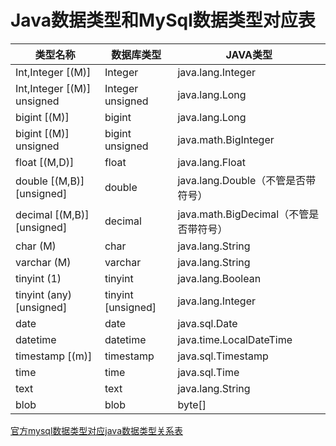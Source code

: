# Java数据类型和MySql数据类型对应表

| 类型名称                   | 数据库类型         | JAVA类型                               |
| -------------------------- | ------------------ | -------------------------------------- |
| Int,Integer [(M)]          | Integer            | java.lang.Integer                      |
| Int,Integer [(M)] unsigned | Integer unsigned   | java.lang.Long                         |
| bigint [(M)]               | bigint             | java.lang.Long                         |
| bigint [(M)] unsigned      | bigint unsigned    | java.math.BigInteger                   |
| float [(M,D)]              | float              | java.lang.Float                        |
| double [(M,B)] [unsigned]  | double             | java.lang.Double（不管是否带符号）     |
| decimal [(M,B)] [unsigned] | decimal            | java.math.BigDecimal（不管是否带符号） |
| char (M)                   | char               | java.lang.String                       |
| varchar (M)                | varchar            | java.lang.String                       |
| tinyint (1)                | tinyint            | java.lang.Boolean                      |
| tinyint (any) [unsigned]   | tinyint [unsigned] | java.lang.Integer                      |
| date                       | date               | java.sql.Date                          |
| datetime                   | datetime           | java.time.LocalDateTime                |
| timestamp [(m)]            | timestamp          | java.sql.Timestamp                     |
| time                       | time               | java.sql.Time                          |
| text                       | text               | java.lang.String                       |
| blob                       | blob               | byte[]                                 |

[官方mysql数据类型对应java数据类型关系表](https://dev.mysql.com/doc/connector-j/8.0/en/connector-j-reference-type-conversions.html)

